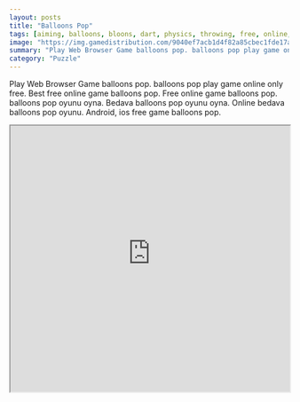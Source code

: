 ```yaml
---
layout: posts
title: "Balloons Pop"
tags: [aiming, balloons, bloons, dart, physics, throwing, free, online, games, oyna, game, free, games, play, play, games]
image: "https://img.gamedistribution.com/9040ef7acb1d4f82a85cbec1fde17a47.jpg"
summary: "Play Web Browser Game balloons pop. balloons pop play game online only free. Best free online game balloons pop. Free online game balloons pop. balloons pop oyunu oyna. Bedava balloons pop oyunu oyna. Online bedava balloons pop oyunu. Android, ios free game balloons pop."
category: "Puzzle"
---
```


Play Web Browser Game balloons pop. balloons pop play game online only free. Best free online game balloons pop. Free online game balloons pop. balloons pop oyunu oyna. Bedava balloons pop oyunu oyna. Online bedava balloons pop oyunu. Android, ios free game balloons pop.

<iframe width="100%" height="480px;" src="https://html5.gamedistribution.com/9040ef7acb1d4f82a85cbec1fde17a47/"></iframe>